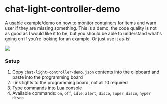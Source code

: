 # chat-light-controller-demo

A usable example/demo on how to monitor containers for items and warn user if they are missing something.
This is a demo, the code quality is not as good as I would like it to be, but you should be able to understand what's going on if you're looking for an example. Or just use it as-is!

![](chat-light-controller-demo.gif)

### Setup
1. Copy `chat-light-controller-demo.json` contents into the clipboard and paste into the programming board
2. Link lights to the programming board, not all 10 required
3. Type commands into Lua console
4. Available commands: `on`, `off`, `idle`, `alert`, `disco`, `super disco`, `hyper disco`